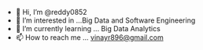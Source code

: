 - 👋 Hi, I’m @reddy0852
- 👀 I’m interested in ...Big Data and Software Engineering
- 🌱 I’m currently learning ... Big Data Analytics
- 📫 How to reach me ... vinayr896@gmail.com

<!---
reddy0852/reddy0852 is a ✨ special ✨ repository because its `README.md` (this file) appears on your GitHub profile.
You can click the Preview link to take a look at your changes.
--->
